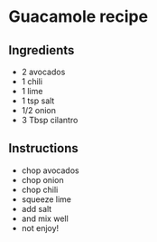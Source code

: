 # Guacamole recipe


## Ingredients

- 2 avocados
- 1 chili
- 1 lime
- 1 tsp salt
- 1/2 onion
- 3 Tbsp cilantro


## Instructions

- chop avocados
- chop onion
- chop chili
- squeeze lime
- add salt
- and mix well
- not enjoy!
